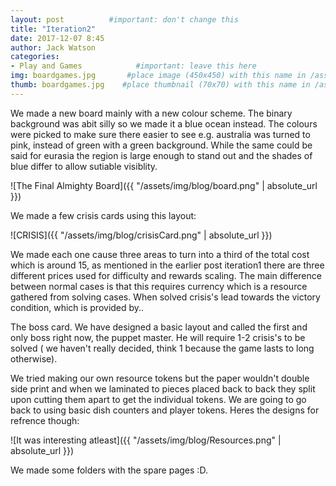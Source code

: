 ```yaml
---
layout: post          #important: don't change this
title: "Iteration2"
date: 2017-12-07 8:45
author: Jack Watson
categories:
- Play and Games            #important: leave this here
img: boardgames.jpg       #place image (450x450) with this name in /assets/img/blog/
thumb: boardgames.jpg    #place thumbnail (70x70) with this name in /assets/img/blog/thumbs/
---
```


<!--more-->

We made a new board mainly with a new colour scheme. The binary background was abit silly so we made it a blue ocean instead. The colours were picked to make sure there easier to see e.g. australia was turned to pink, instead of green with a green background. 
While the same could be said for eurasia the region is large enough to stand out and the shades of blue differ to allow sutiable visiblity.

![The Final Almighty Board]({{ "/assets/img/blog/board.png" | absolute_url }})

We made a few crisis cards using this layout:

![CRISIS]({{ "/assets/img/blog/crisisCard.png" | absolute_url }})

We made each one cause three areas to turn into a third of the total cost which is around 15, as mentioned in the earlier post iteration1 
there are three different prices used for difficulty and rewards scaling. The main difference between normal cases is that this requires
currency which is a resource gathered from solving cases. When solved crisis's lead towards the victory condition, which is provided by..

The boss card. We have designed a basic layout and called the first and only boss right now, the puppet master. He will require 1-2 crisis's
to be solved ( we haven't really decided, think 1 because the game lasts to long otherwise).

We tried making our own resource tokens but the paper wouldn't double side print and when we laminated to pieces placed back to back they split
upon cutting them apart to get the individual tokens. We are going to go back to using basic dish counters and player tokens. Heres the 
designs for refrence though:

![It was interesting atleast]({{ "/assets/img/blog/Resources.png" | absolute_url }})

We made some folders with the spare pages :D.
